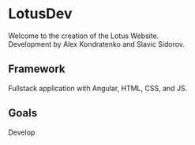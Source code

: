 # LotusDev
Welcome to the creation of the Lotus Website.  
Development by Alex Kondratenko and Slavic Sidorov.
## Framework
Fullstack application with Angular, HTML, CSS, and JS.
## Goals
Develop
